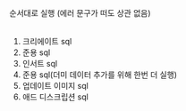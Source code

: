 순서대로 실행 (에러 문구가 떠도 상관 없음) <br><br>

1. 크리에이트 sql<br>
2. 준용 sql<br>
3. 인서트 sql<br>
4. 준용 sql(더미 데이터 추가를 위해 한번 더 실행)<br>
5. 업데이트 이미지 sql<br>
6. 애드 디스크립션 sql<br>
